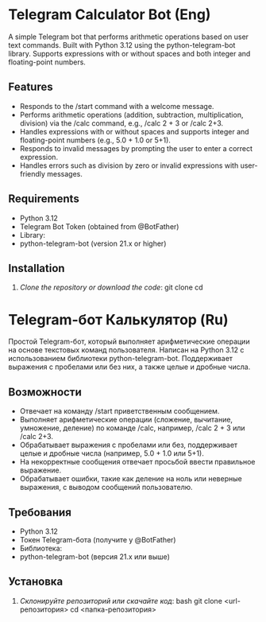 # Telegram Calculator Bot (Eng)

A simple Telegram bot that performs arithmetic operations based on user text commands. Built with Python 3.12 using the python-telegram-bot library. Supports expressions with or without spaces and both integer and floating-point numbers.

## Features
- Responds to the /start command with a welcome message.
- Performs arithmetic operations (addition, subtraction, multiplication, division) via the /calc command, e.g., /calc 2 + 3 or /calc 2+3.
- Handles expressions with or without spaces and supports integer and floating-point numbers (e.g., 5.0 + 1.0 or 5+1).
- Responds to invalid messages by prompting the user to enter a correct expression.
- Handles errors such as division by zero or invalid expressions with user-friendly messages.

## Requirements
- Python 3.12
- Telegram Bot Token (obtained from @BotFather)
- Library:
- python-telegram-bot (version 21.x or higher)

## Installation
1. *Clone the repository or download the code*:
   git clone <repository-url>
   cd <repository-folder>



# Telegram-бот Калькулятор (Ru)

Простой Telegram-бот, который выполняет арифметические операции на основе текстовых команд пользователя. Написан на Python 3.12 с использованием библиотеки python-telegram-bot. Поддерживает выражения с пробелами или без них, а также целые и дробные числа.

## Возможности
- Отвечает на команду /start приветственным сообщением.
- Выполняет арифметические операции (сложение, вычитание, умножение, деление) по команде /calc, например, /calc 2 + 3 или /calc 2+3.
- Обрабатывает выражения с пробелами или без, поддерживает целые и дробные числа (например, 5.0 + 1.0 или 5+1).
- На некорректные сообщения отвечает просьбой ввести правильное выражение.
- Обрабатывает ошибки, такие как деление на ноль или неверные выражения, с выводом сообщений пользователю.

## Требования
- Python 3.12
- Токен Telegram-бота (получите у @BotFather)
- Библиотека:
- python-telegram-bot (версия 21.x или выше)

## Установка
1. *Склонируйте репозиторий или скачайте код*:
bash
git clone <url-репозитория>
cd <папка-репозитория>
